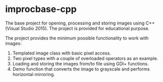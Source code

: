 # improcbase-cpp
The base project for opening, processing and storing images using C++ (Visual Studio 2015).
The project is provided for educational purpose.

The project provides the minimum possible functionality to work with images:

1. Templated image class with basic pixel access.
2. Two pixel types with a couple of overloaded operators as an example.
3. Loading and storing the images from/to file using GDI+ functions.
4. Demo function that converts the image to grayscale and performs horizontal mirroring.

